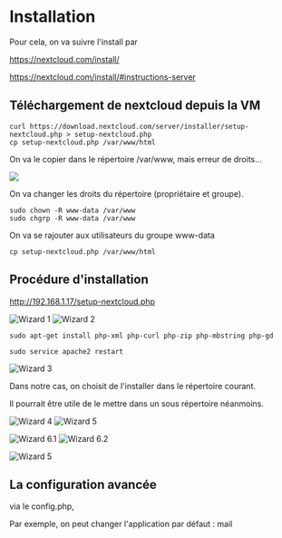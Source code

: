 # Installation

Pour cela, on va suivre l'install par 

<https://nextcloud.com/install/>

<https://nextcloud.com/install/#instructions-server>

## Téléchargement de nextcloud depuis la VM

    curl https://download.nextcloud.com/server/installer/setup-nextcloud.php > setup-nextcloud.php
    cp setup-nextcloud.php /var/www/html

On va le copier dans le répertoire /var/www, mais erreur de droits...

![](nextcloud-download-1.png)

On va changer les droits du répertoire (propriétaire et groupe).

    sudo chown -R www-data /var/www
    sudo chgrp -R www-data /var/www

On va se rajouter aux utilisateurs du groupe www-data

    cp setup-nextcloud.php /var/www/html


## Procédure d'installation

http://192.168.1.17/setup-nextcloud.php

![Wizard 1](wizard-1.png)
![Wizard 2](wizard-2.png)

    sudo apt-get install php-xml php-curl php-zip php-mbstring php-gd

    sudo service apache2 restart

![Wizard 3](wizard-3.png)

Dans notre cas, on choisit de l'installer dans le répertoire courant.

Il pourrait être utile de le mettre dans un sous répertoire néanmoins.

![Wizard 4](wizard-4.png)
![Wizard 5](wizard-5.png)

![Wizard 6.1](wizard-6.1.png)
![Wizard 6.2](wizard-6.2.png)

![Wizard 5](wizard-7.png)

## La configuration avancée

via le config.php,

Par exemple, on peut changer l'application par défaut : mail

